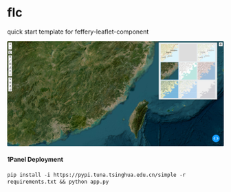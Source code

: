 # flc
quick start  template for feffery-leaflet-component

![image-20241115043544600](assets/image-20241115043544600.png)


#### 1Panel Deployment

```shell
pip install -i https://pypi.tuna.tsinghua.edu.cn/simple -r requirements.txt && python app.py
```
